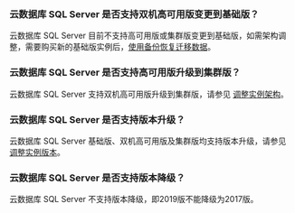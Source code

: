### 云数据库 SQL Server 是否支持双机高可用版变更到基础版？
云数据库 SQL Server 目前不支持高可用版或集群版变更到基础版，如需架构调整，需要购买新的基础版实例后，[使用备份恢复迁移数据](https://cloud.tencent.com/document/product/238/50267)。

### 云数据库 SQL Server 是否支持高可用版升级到集群版？
云数据库 SQL Server 支持双机高可用版升级到集群版，请参见 [调整实例架构](https://cloud.tencent.com/document/product/238/67861)。

### 云数据库 SQL Server 是否支持版本升级？
云数据库 SQL Server 基础版、双机高可用版及集群版均支持版本升级，请参见 [调整实例版本](https://cloud.tencent.com/document/product/238/67862)。

### 云数据库 SQL Server 是否支持版本降级？
云数据库 SQL Server 不支持版本降级，即2019版不能降级为2017版。

